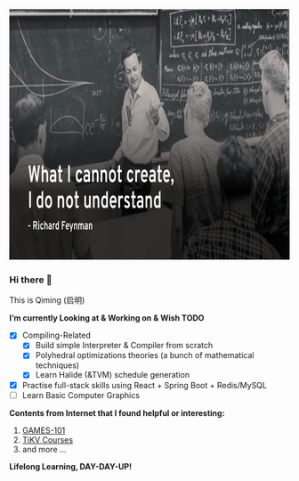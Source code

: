 <img src="./RichardFerman.jpg" width="800" height="450" />

### Hi there 👋

This is Qiming (启明)

**I’m currently Looking at & Working on & Wish TODO**
- [x] Compiling-Related
  - [x] Build simple Interpreter & Compiler from scratch
  - [x] Polyhedral optimizations theories (a bunch of mathematical techniques)
  - [x] Learn Halide (&TVM) schedule generation
- [x] Practise full-stack skills using React + Spring Boot + Redis/MySQL
- [ ] Learn Basic Computer Graphics

**Contents from Internet that I found helpful or interesting:**

1. [GAMES-101](https://sites.cs.ucsb.edu/~lingqi/teaching/games101.html)
2. [TiKV Courses](https://github.com/pingcap/talent-plan)
3. and more ...

**Lifelong Learning, DAY-DAY-UP!**
